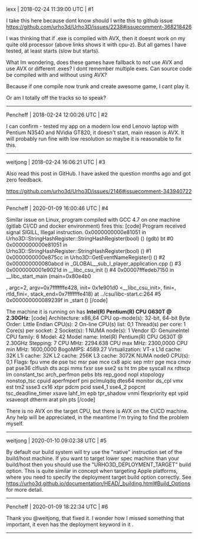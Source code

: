 lexx | 2018-02-24 11:39:00 UTC | #1

I take this here because dont know should I write this to github issue
https://github.com/urho3d/Urho3D/issues/2238#issuecomment-368218426

I was thinking that if .exe is compiled with AVX, then it doesnt work on my quite old processor (above links shows it with cpu-z). 
But all games I have tested, at least starts (slow but starts).

What Im wondering, does these games have fallback to not use AVX and use AVX or different .exes?  I dont remember multiple exes. Can source code be compiled with and without using AVX? 

Because if one compile now trunk and create awesome game, I cant play it. 

Or am I totally off the tracks so to speak?

-------------------------

Pencheff | 2018-02-24 12:00:26 UTC | #2

I can confirm - tested my app on a modern low end Lenovo laptop with Pentium N3540 and NVidia GT820, it doesn't start, main reason is AVX. It will probably run fine with low resolution so maybe it is reasonable to fix this.

-------------------------

weitjong | 2018-02-24 16:06:21 UTC | #3

Also read this post in GitHub. I have asked the question months ago and got zero feedback.

https://github.com/urho3d/Urho3D/issues/2146#issuecomment-343940722

-------------------------

Pencheff | 2020-01-09 16:00:46 UTC | #4

Similar issue on Linux, program compiled with GCC 4.7 on one machine (gitlab CI/CD and docker environment) fires this:
[code]
Program received signal SIGILL, Illegal instruction.
0x0000000000e81051 in Urho3D::StringHashRegister::StringHashRegister(bool) ()
(gdb) bt
#0  0x0000000000e81051 in Urho3D::StringHashRegister::StringHashRegister(bool) ()
#1  0x0000000000e875cc in Urho3D::GetEventNameRegister() ()
#2  0x000000000080abcd in _GLOBAL__sub_I_player_application.cpp ()
#3  0x0000000001e9021d in __libc_csu_init ()
#4  0x00007fffedeb7150 in __libc_start_main (main=0x80e4b0 <main>, argc=2, argv=0x7fffffffe428, init=
    0x1e901d0 <__libc_csu_init>, fini=<optimized out>, rtld_fini=<optimized out>, stack_end=0x7fffffffe418)
    at ../csu/libc-start.c:264
#5  0x000000000089239f in _start ()
[/code]

The machine it is running on has **Intel(R) Pentium(R) CPU G630T @ 2.30GHz**:
[code]
Architecture:        x86_64
CPU op-mode(s):      32-bit, 64-bit
Byte Order:          Little Endian
CPU(s):              2
On-line CPU(s) list: 0,1
Thread(s) per core:  1
Core(s) per socket:  2
Socket(s):           1
NUMA node(s):        1
Vendor ID:           GenuineIntel
CPU family:          6
Model:               42
Model name:          Intel(R) Pentium(R) CPU G630T @ 2.30GHz
Stepping:            7
CPU MHz:             2294.638
CPU max MHz:         2300,0000
CPU min MHz:         1600,0000
BogoMIPS:            4589.27
Virtualization:      VT-x
L1d cache:           32K
L1i cache:           32K
L2 cache:            256K
L3 cache:            3072K
NUMA node0 CPU(s):   0,1
Flags:               fpu vme de pse tsc msr pae mce cx8 apic sep mtrr pge mca cmov pat pse36 clflush dts acpi mmx fxsr sse sse2 ss ht tm pbe syscall nx rdtscp lm constant_tsc arch_perfmon pebs bts rep_good nopl xtopology nonstop_tsc cpuid aperfmperf pni pclmulqdq dtes64 monitor ds_cpl vmx est tm2 ssse3 cx16 xtpr pdcm pcid sse4_1 sse4_2 popcnt tsc_deadline_timer xsave lahf_lm epb tpr_shadow vnmi flexpriority ept vpid xsaveopt dtherm arat pln pts
[/code]

There is no AVX on the target CPU, but there is AVX on the CI/CD machine. Any help will be appreciated, in the meantime I'm trying to find the problem myself.

-------------------------

weitjong | 2020-01-10 09:02:38 UTC | #5

By default our build system will try use the "native" instruction set of the build/host machine. If you want to target lower spec machine than your build/host then you should use the "URHO3D_DEPLOYMENT_TARGET" build option. This is quite similar in concept when targeting Apple platforms, where you need to specify the deployment target build option correctly. See https://urho3d.github.io/documentation/HEAD/_building.html#Build_Options for more detail.

-------------------------

Pencheff | 2020-01-09 18:22:34 UTC | #6

Thank you @weitjong, that fixed it. I wonder how I missed something that important, it even has the deployment keyword in it .

-------------------------

